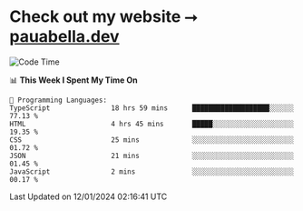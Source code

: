 # Check out my website ⭢ [pauabella.dev](https://pauabella.dev)

<!--START_SECTION:waka-->
![Code Time](http://img.shields.io/badge/Code%20Time-2%2C850%20hrs%205%20mins-blue)

📊 **This Week I Spent My Time On** 

```text
💬 Programming Languages: 
TypeScript               18 hrs 59 mins      ███████████████████░░░░░░   77.13 % 
HTML                     4 hrs 45 mins       █████░░░░░░░░░░░░░░░░░░░░   19.35 % 
CSS                      25 mins             ░░░░░░░░░░░░░░░░░░░░░░░░░   01.72 % 
JSON                     21 mins             ░░░░░░░░░░░░░░░░░░░░░░░░░   01.45 % 
JavaScript               2 mins              ░░░░░░░░░░░░░░░░░░░░░░░░░   00.17 % 
```


 Last Updated on 12/01/2024 02:16:41 UTC
<!--END_SECTION:waka-->

